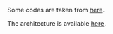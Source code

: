 Some codes are taken from [here](https://github.com/Zzh-tju/DIoU-SSD-pytorch).


The architecture is available [here](https://sadilkhan.github.io/aboutme/projects/dea.html).

